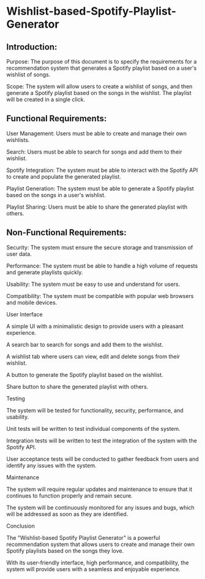 # Wishlist-based-Spotify-Playlist-Generator
## Introduction:
Purpose: The purpose of this document is to specify the requirements for a recommendation system that generates a Spotify playlist based on a user's wishlist of songs. 

Scope: The system will allow users to create a wishlist of songs, and then generate a Spotify playlist based on the songs in the wishlist. The playlist will be created in a single click.
## Functional Requirements:
User Management: Users must be able to create and manage their own wishlists.

Search: Users must be able to search for songs and add them to their wishlist.

Spotify Integration: The system must be able to interact with the Spotify API to create and populate the generated playlist.

Playlist Generation: The system must be able to generate a Spotify playlist based on the songs in a user's wishlist.

Playlist Sharing: Users must be able to share the generated playlist with others.

## Non-Functional Requirements:
Security: The system must ensure the secure storage and transmission of user data.

Performance: The system must be able to handle a high volume of requests and generate playlists quickly.

Usability: The system must be easy to use and understand for users.

Compatibility: The system must be compatible with popular web browsers and mobile devices.

User Interface

A simple UI with a minimalistic design to provide users with a pleasant experience.

A search bar to search for songs and add them to the wishlist.

A wishlist tab where users can view, edit and delete songs from their wishlist.

A button to generate the Spotify playlist based on the wishlist.

Share button to share the generated playlist with others.

Testing

The system will be tested for functionality, security, performance, and usability.

Unit tests will be written to test individual components of the system.

Integration tests will be written to test the integration of the system with the Spotify API.

User acceptance tests will be conducted to gather feedback from users and identify any issues with the system.

Maintenance

The system will require regular updates and maintenance to ensure that it continues to function properly and remain secure.

The system will be continuously monitored for any issues and bugs, which will be addressed as soon as they are identified.

Conclusion

The "Wishlist-based Spotify Playlist Generator" is a powerful recommendation system that allows users to create and manage their own Spotify playlists based on the songs they love.

With its user-friendly interface, high performance, and compatibility, the system will provide users with a seamless and enjoyable experience.
